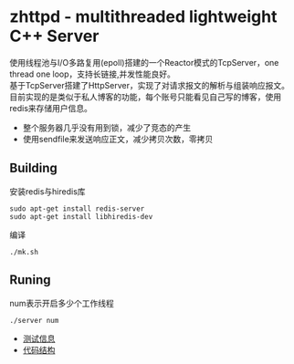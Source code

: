 # zhttpd - multithreaded lightweight C++ Server

使用线程池与I/O多路复用(epoll)搭建的一个Reactor模式的TcpServer，one thread one loop，支持长链接,并发性能良好。    
基于TcpServer搭建了HttpServer，实现了对请求报文的解析与组装响应报文。   
目前实现的是类似于私人博客的功能，每个账号只能看见自己写的博客，使用redis来存储用户信息。

* 整个服务器几乎没有用到锁，减少了竞态的产生
* 使用sendfile来发送响应正文，减少拷贝次数，零拷贝

##  Building
安装redis与hiredis库  
```
sudo apt-get install redis-server
sudo apt-get install libhiredis-dev
```     
编译
```
./mk.sh
```   

##  Runing
num表示开启多少个工作线程
```
./server num
```

* [测试信息](https://github.com/zhgit-hub/zhttpd/blob/master/%E6%B5%8B%E8%AF%95%E4%BF%A1%E6%81%AF.md)    
* [代码结构](https://github.com/zhgit-hub/zhttpd/blob/master/%E4%BB%A3%E7%A0%81%E7%BB%93%E6%9E%84.md)

